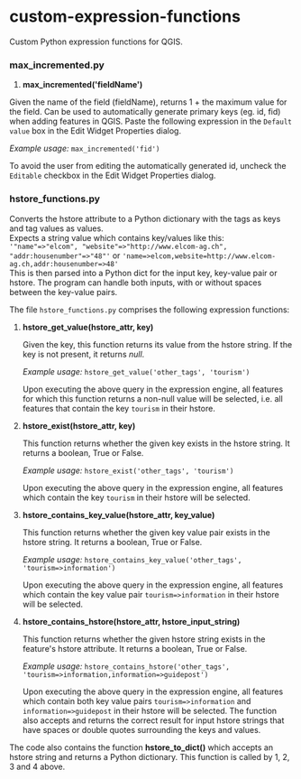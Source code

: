 # custom-expression-functions
Custom Python expression functions for QGIS.

### max_incremented.py

1. **max_incremented('fieldName')**  

Given the name of the field (fieldName), returns 1 + the maximum value for the field. Can be used to automatically generate primary keys (eg. id, fid) when adding features in QGIS. Paste the following expression in the `Default value` box in the Edit Widget Properties dialog. 

*Example usage:* `max_incremented('fid')`

To avoid the user from editing the automatically generated id, uncheck the `Editable` checkbox in the Edit Widget Properties dialog.   

### hstore_functions.py

Converts the hstore attribute to a Python dictionary with the tags as keys and tag values as values.  
Expects a string value which contains key/values like this:  
`'"name"=>"elcom", "website"=>"http://www.elcom-ag.ch", "addr:housenumber"=>"48"'` or 
`'name=>elcom,website=http://www.elcom-ag.ch,addr:housenumber=>48'`  
This is then parsed into a Python dict for the input key, key-value pair or hstore. The program can handle both inputs, with or without spaces between the key-value pairs.

The file `hstore_functions.py` comprises the following expression functions:

1. **hstore_get_value(hstore_attr, key)**

    Given the key, this function returns its value from the hstore string.
    If the key is not present, it returns *null*.

    *Example usage:* `hstore_get_value('other_tags', 'tourism')`

    Upon executing the above query in the expression engine, all features for which this function returns a non-null value will be selected, i.e. all features that contain the key `tourism` in their hstore.


1. **hstore_exist(hstore_attr, key)**

    This function returns whether the given key exists in the hstore string.
    It returns a boolean, True or False.

    *Example usage:* `hstore_exist('other_tags', 'tourism')`

    Upon executing the above query in the expression engine, all features which contain the key `tourism` in their hstore will be selected.


1. **hstore_contains_key_value(hstore_attr, key_value)**

    This function returns whether the given key value pair exists in the hstore string.
    It returns a boolean, True or False.

    *Example usage:* `hstore_contains_key_value('other_tags', 'tourism=>information')`

    Upon executing the above query in the expression engine, all features which contain the key value pair `tourism=>information` in their hstore will be selected.


1. **hstore_contains_hstore(hstore_attr, hstore_input_string)**

    This function returns whether the given hstore string exists in the feature's hstore attribute.
    It returns a boolean, True or False.

    *Example usage:* `hstore_contains_hstore('other_tags', 'tourism=>information,information=>guidepost')`

    Upon executing the above query in the expression engine, all features which contain both key value pairs `tourism=>information` and `information=>guidepost` in their hstore will be selected. The function also accepts and returns the correct result for input hstore strings that have spaces or double quotes surrounding the keys and values.
    
The code also contains the function **hstore_to_dict()** which accepts an hstore string and returns a Python dictionary. This function is called by 1, 2, 3 and 4 above.
    
    

